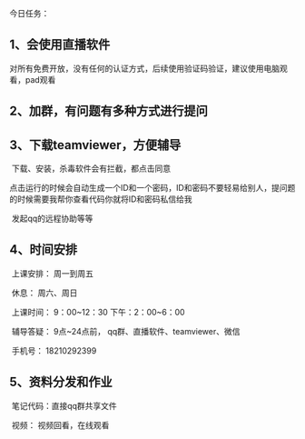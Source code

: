 今日任务：

## 1、会使用直播软件

​	对所有免费开放，没有任何的认证方式，后续使用验证码验证，建议使用电脑观看，pad观看



## 2、加群，有问题有多种方式进行提问

## 3、下载teamviewer，方便辅导

​		下载、安装，杀毒软件会有拦截，都点击同意

​		 点击运行的时候会自动生成一个ID和一个密码，ID和密码不要轻易给别人，提问题的时候需要我帮你查看代码你就将ID和密码私信给我

​		发起qq的远程协助等等

## 4、时间安排

​		上课安排： 周一到周五

​		休息： 周六、周日

​		上课时间： 9：00~12：30  下午：2：00~6：00

​		辅导答疑： 9点~24点前， qq群、直播软件、teamviewer、微信

​		手机号： 18210292399

## 5、资料分发和作业

​		笔记代码：直接qq群共享文件

​		视频： 视频回看，在线观看

​		

​		

